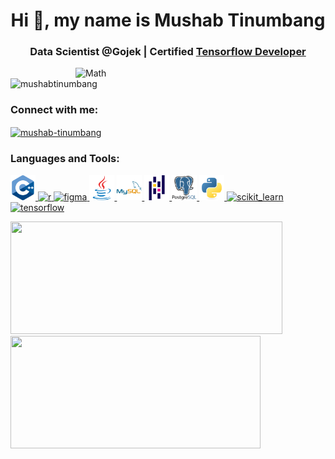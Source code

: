<h1 align="center">Hi 👋, my name is Mushab Tinumbang</h1>
<h3 align="center"> Data Scientist @Gojek | Certified <a href="https://www.credential.net/71dc9ad5-ef58-44c3-823b-4577b4f6fe25#gs.6hm236">Tensorflow Developer</a></h3>
<img align="right" alt="Math" width="400" src="https://thumbs.gfycat.com/KindAmpleImperialeagle-size_restricted.gif">

<p align="left"> <img src="https://komarev.com/ghpvc/?username=mushabtinumbang&label=Profile%20views&color=0e75b6&style=flat" alt="mushabtinumbang" /> </p>

<h3 align="left">Connect with me:</h3>
<p align="left">
<a href="https://linkedin.com/in/mushab-tinumbang" target="blank"><img align="center" src="https://raw.githubusercontent.com/rahuldkjain/github-profile-readme-generator/master/src/images/icons/Social/linked-in-alt.svg" alt="mushab-tinumbang" height="30" width="40" /></a>
</p>

<h3 align="left">Languages and Tools:</h3>
<p align="left"> <a href="https://www.w3schools.com/cpp/" target="_blank" rel="noreferrer"> <img src="https://raw.githubusercontent.com/devicons/devicon/master/icons/cplusplus/cplusplus-original.svg" alt="cplusplus" width="40" height="40"/> </a> <a href="https://www.r-project.org" target="_blank" rel="noreferrer"> <img src="https://user-images.githubusercontent.com/19394936/63736746-32ffa900-c852-11e9-9176-29cd2d510a1b.png" alt="r" width="40" height="40"/> </a> <a href="https://www.figma.com/" target="_blank" rel="noreferrer"> <img src="https://www.vectorlogo.zone/logos/figma/figma-icon.svg" alt="figma" width="40" height="40"/> </a> <a href="https://www.java.com" target="_blank" rel="noreferrer"> <img src="https://raw.githubusercontent.com/devicons/devicon/master/icons/java/java-original.svg" alt="java" width="40" height="40"/> </a> <a href="https://www.mysql.com/" target="_blank" rel="noreferrer"> <img src="https://raw.githubusercontent.com/devicons/devicon/master/icons/mysql/mysql-original-wordmark.svg" alt="mysql" width="40" height="40"/> </a> <a href="https://pandas.pydata.org/" target="_blank" rel="noreferrer"> <img src="https://raw.githubusercontent.com/devicons/devicon/2ae2a900d2f041da66e950e4d48052658d850630/icons/pandas/pandas-original.svg" alt="pandas" width="40" height="40"/> </a> <a href="https://www.postgresql.org" target="_blank" rel="noreferrer"> <img src="https://raw.githubusercontent.com/devicons/devicon/master/icons/postgresql/postgresql-original-wordmark.svg" alt="postgresql" width="40" height="40"/> </a> <a href="https://www.python.org" target="_blank" rel="noreferrer"> <img src="https://raw.githubusercontent.com/devicons/devicon/master/icons/python/python-original.svg" alt="python" width="40" height="40"/> </a> <a href="https://scikit-learn.org/" target="_blank" rel="noreferrer"> <img src="https://upload.wikimedia.org/wikipedia/commons/0/05/Scikit_learn_logo_small.svg" alt="scikit_learn" width="40" height="40"/> </a> <a href="https://www.tensorflow.org" target="_blank" rel="noreferrer"> <img src="https://www.vectorlogo.zone/logos/tensorflow/tensorflow-icon.svg" alt="tensorflow" width="40" height="40"/> </a> </p>

<a align="left" href="https://github.com/MushabTinumbang">
  <img height="180em" width="435" style="margin-right: 50px;" src="https://github-readme-stats-eight-theta.vercel.app/api?username=MushabTinumbang&show_icons=true&theme=algolia&include_all_commits=true&count_private=true"/>
</a>
<a align="right" href="https://github.com/MushabTinumbang">
   <img height="180em" width="400" src="https://github-readme-stats-eight-theta.vercel.app/api/top-langs/?username=MushabTinumbang&layout=compact&langs_count=8&theme=algolia"/>
</a>



